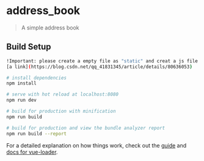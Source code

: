 # address_book

> A simple address book

## Build Setup

``` bash
!Important: please create a empty file as "static" and creat a js file called ".postcssrc" under address_book file
[a link](https://blog.csdn.net/qq_41831345/article/details/80636053)

# install dependencies
npm install

# serve with hot reload at localhost:8080
npm run dev

# build for production with minification
npm run build

# build for production and view the bundle analyzer report
npm run build --report
```

For a detailed explanation on how things work, check out the [guide](http://vuejs-templates.github.io/webpack/) and [docs for vue-loader](http://vuejs.github.io/vue-loader).
